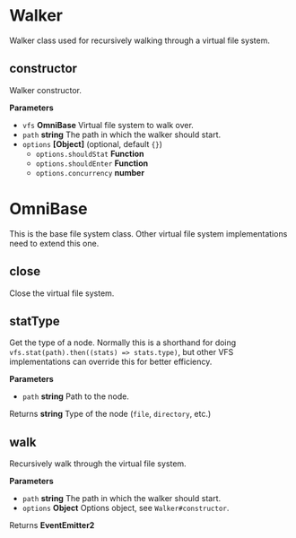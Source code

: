 # Walker

Walker class used for recursively walking through a virtual file system.

## constructor

Walker constructor.

**Parameters**

-   `vfs` **OmniBase** Virtual file system to walk over.
-   `path` **string** The path in which the walker should start.
-   `options` **[Object]**  (optional, default `{}`)
    -   `options.shouldStat` **Function** 
    -   `options.shouldEnter` **Function** 
    -   `options.concurrency` **number** 

# OmniBase

This is the base file system class. Other virtual file system implementations
need to extend this one.

## close

Close the virtual file system.

## statType

Get the type of a node. Normally this is a shorthand for doing
`vfs.stat(path).then((stats) => stats.type)`, but other VFS implementations
can override this for better efficiency.

**Parameters**

-   `path` **string** Path to the node.

Returns **string** Type of the node (`file`, `directory`, etc.)

## walk

Recursively walk through the virtual file system.

**Parameters**

-   `path` **string** The path in which the walker should start.
-   `options` **Object** Options object, see `Walker#constructor`.

Returns **EventEmitter2** 
